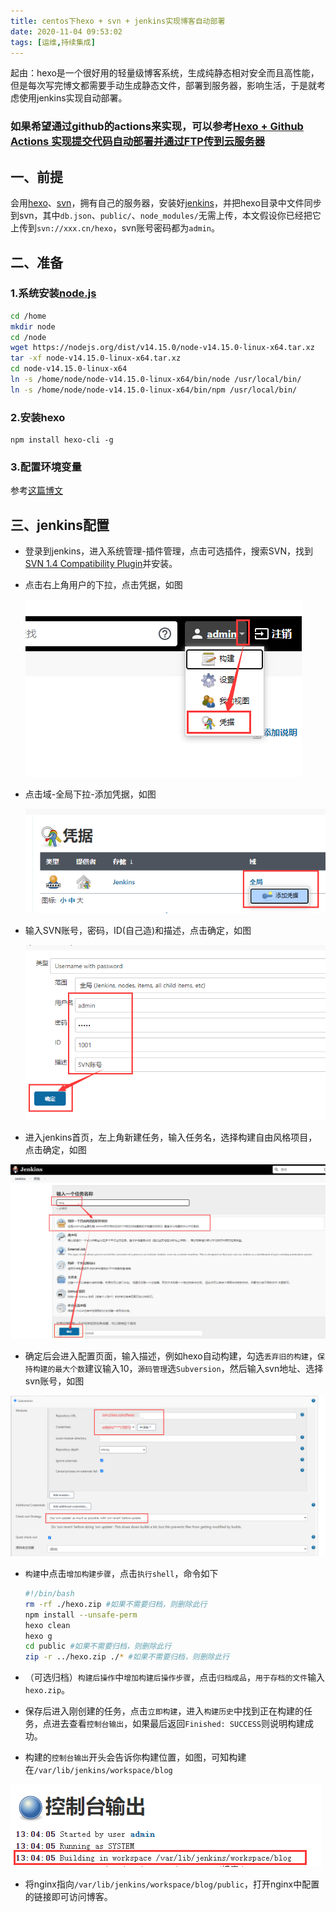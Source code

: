 ```yaml
---
title: centos下hexo + svn + jenkins实现博客自动部署
date: 2020-11-04 09:53:02
tags: [运维,持续集成]
---
```


起由：hexo是一个很好用的轻量级博客系统，生成纯静态相对安全而且高性能，但是每次写完博文都需要手动生成静态文件，部署到服务器，影响生活，于是就考虑使用jenkins实现自动部署。

<!--more-->

### 如果希望通过github的actions来实现，可以参考[Hexo + Github Actions 实现提交代码自动部署并通过FTP传到云服务器](https://blog.ctftools.com/2021/07/newpost-18/)

## 一、前提

会用[hexo](/2017/12/post233/)、[svn](/2020/11/post246/)，拥有自己的服务器，安装好[jenkins](/2020/11/post247/)，并把hexo目录中文件同步到svn，其中`db.json`、`public/`、`node_modules/`无需上传，本文假设你已经把它上传到`svn://xxx.cn/hexo`，svn账号密码都为`admin`。

## 二、准备

### 1.系统安装[node.js](https://nodejs.org/zh-cn/download/)

```bash
cd /home
mkdir node
cd /node
wget https://nodejs.org/dist/v14.15.0/node-v14.15.0-linux-x64.tar.xz
tar -xf node-v14.15.0-linux-x64.tar.xz
cd node-v14.15.0-linux-x64
ln -s /home/node/node-v14.15.0-linux-x64/bin/node /usr/local/bin/
ln -s /home/node/node-v14.15.0-linux-x64/bin/npm /usr/local/bin/
```

### 2.安装hexo

```shell
npm install hexo-cli -g
```

### 3.配置环境变量

参考[这篇博文](/2020/11/post248/)

## 三、jenkins配置

* 登录到jenkins，进入系统管理-插件管理，点击可选插件，搜索SVN，找到[SVN 1.4 Compatibility Plugin](https://plugins.jenkins.io/svncompat14)并安装。

* 点击右上角用户的下拉，点击凭据，如图

  ![249-2](post249/249-2.png)

* 点击域-全局下拉-添加凭据，如图

  ![249-3](post249/249-3.png)

* 输入SVN账号，密码，ID(自己造)和描述，点击确定，如图

  ![249-4](post249/249-4.png)

* 进入jenkins首页，左上角新建任务，输入任务名，选择构建自由风格项目，点击确定，如图

![249-1](post249/249-1.png)

* 确定后会进入配置页面，输入描述，例如hexo自动构建，勾选`丢弃旧的构建`，`保持构建的最大个数`建议输入10，`源码管理`选`Subversion`，然后输入svn地址、选择svn账号，如图

![249-5](post249/249-5.png)

* `构建`中点击`增加构建步骤`，点击`执行shell`，命令如下

  ```bash
  #!/bin/bash
  rm -rf ./hexo.zip #如果不需要归档，则删除此行
  npm install --unsafe-perm
  hexo clean
  hexo g
  cd public #如果不需要归档，则删除此行
  zip -r ../hexo.zip ./* #如果不需要归档，则删除此行
  ```

* （可选归档）`构建后操作`中`增加构建后操作步骤`，点击`归档成品`，`用于存档的文件`输入`hexo.zip`。

* 保存后进入刚创建的任务，点击`立即构建`，进入`构建历史`中找到正在构建的任务，点进去查看`控制台输出`，如果最后返回`Finished: SUCCESS`则说明构建成功。

* 构建的`控制台输出`开头会告诉你构建位置，如图，可知构建在`/var/lib/jenkins/workspace/blog`

![249-6](post249/249-6.png)

* 将nginx指向`/var/lib/jenkins/workspace/blog/public`，打开nginx中配置的链接即可访问博客。